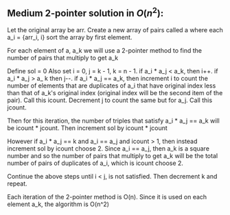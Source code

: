 
## Medium 2-pointer solution in $O(n^2)$:
Let the original array be arr. Create a new array of pairs called a where each a_i = {arr_i, i} sort the array by first element.

For each element of a, a_k we will use a 2-pointer method to find the number of pairs that multiply to get a_k

Define sol = 0
Also set i = 0, j = k - 1, k = n - 1.
if a_i * a_j < a_k, then i++.
if a_i * a_j > a_ k then j--.
if a_i * a_j == a_k, 
then increment i to count the number of elements 
that are duplicates of a_i that have original index 
less than that of a_k's original index (original index 
will be the second item of the pair). Call this icount. 
Decrement j to count the same but for a_j. Call this jcount.

Then for this iteration, the number of triples that satisfy a_i * a_j == a_k will be icount * jcount. 
Then increment sol by icount * jcount

However if a_i * a_j == k and a_i == a_j and icount > 1, then instead increment sol by
icount choose 2. Since a_i == a_j, then a_k is a square number and so the number of pairs
that multiply to get a_k will be the total number of pairs of duplicates of a_i, which is icount choose 2.

Continue the above steps until i < j, is not satisfied. Then decrement k and repeat.

Each iteration of the 2-pointer method is O(n). Since it is used on each element a_k, the algorithm is O(n^2)